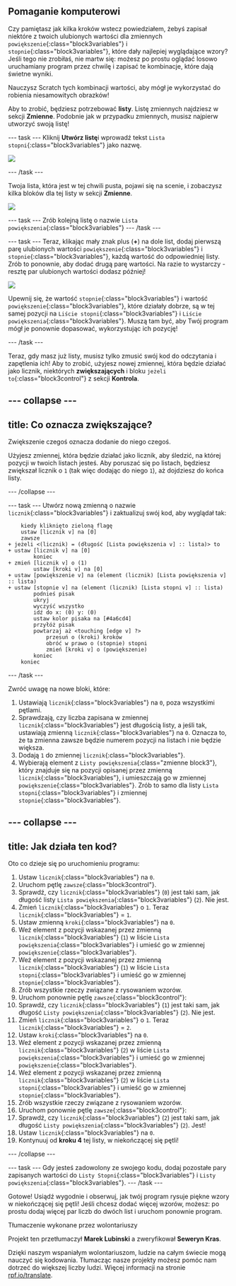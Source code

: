 ## Pomaganie komputerowi

Czy pamiętasz jak kilka kroków wstecz powiedziałem, żebyś zapisał niektóre z twoich ulubionych wartości dla zmiennych `powiększenie`{:class="block3variables"} i `stopnie`{:class="block3variables"}, które dały najlepiej wyglądające wzory? Jeśli tego nie zrobiłaś, nie martw się: możesz po prostu oglądać losowo uruchamiany program przez chwilę i zapisać te kombinacje, które dają świetne wyniki.

Nauczysz Scratch tych kombinacji wartości, aby mógł je wykorzystać do robienia niesamowitych obrazków!

Aby to zrobić, będziesz potrzebować **listy**. Listę zmiennych najdziesz w sekcji **Zmienne**. Podobnie jak w przypadku zmiennych, musisz najpierw utworzyć swoją listę!

--- task --- Kliknij **Utwórz listę**i wprowadź tekst `Lista stopni`{:class="block3variables"} jako nazwę.

![](images/makeAList.png)

--- /task ---

Twoja lista, która jest w tej chwili pusta, pojawi się na scenie, i zobaczysz kilka bloków dla tej listy w sekcji **Zmienne**.

![](images/listBlocks.png)

--- task --- Zrób kolejną listę o nazwie `Lista powiększenia`{:class="block3variables"} --- /task ---

--- task --- Teraz, klikając mały znak plus (**+**) na dole list, dodaj pierwszą parę ulubionych wartości `powiększenie`{:class="block3variables"} i `stopnie`{:class="block3variables"}, każdą wartość do odpowiedniej listy. Zrób to ponownie, aby dodać drugą parę wartości. Na razie to wystarczy - resztę par ulubionych wartości dodasz później!

![](images/helping2.png)

Upewnij się, że wartość `stopnie`{:class="block3variables"} i wartość `powiększenie`{:class="block3variables"}, które działały dobrze, są w tej samej pozycji na `Liście stopni`{:class="block3variables"} i `Liście powiększenia`{:class="block3variables"}. Muszą tam być, aby Twój program mógł je ponownie dopasować, wykorzystując ich pozycję!

--- /task ---

Teraz, gdy masz już listy, musisz tylko zmusić swój kod do odczytania i zapętlenia ich! Aby to zrobić, użyjesz nowej zmiennej, która będzie działać jako licznik, niektórych **zwiększających** i bloku `jeżeli to`{:class="block3control"} z sekcji **Kontrola**.

--- collapse ---
---
title: Co oznacza zwiększające?
---

Zwiększenie czegoś oznacza dodanie do niego czegoś.

Użyjesz zmiennej, która będzie działać jako licznik, aby śledzić, na której pozycji w twoich listach jesteś. Aby poruszać się po listach, będziesz zwiększał licznik o `1` (tak więc dodając do niego `1`), aż dojdziesz do końca listy.

--- /collapse ---

--- task --- Utwórz nową zmienną o nazwie `licznik`{:class="block3variables"} i zaktualizuj swój kod, aby wyglądał tak:

```blocks3
    kiedy kliknięto zieloną flagę
    ustaw [licznik v] na [0]
    zawsze 
+ jeżeli <(licznik) = (długość [Lista powiększenia v] :: lista)> to 
+ ustaw [licznik v] na [0]
        koniec
+ zmień [licznik v] o (1)
        ustaw [kroki v] na [0]
+ ustaw [powiększenie v] na (element (licznik) [Lista powiększenia v] :: lista)
+ ustaw [stopnie v] na (element (licznik) [Lista stopni v] :: lista)
        podnieś pisak
        ukryj
        wyczyść wszystko
        idź do x: (0) y: (0)
        ustaw kolor pisaka na [#4a6cd4]
        przyłóż pisak
        powtarzaj aż <touching [edge v] ?> 
            przesuń o (kroki) kroków
            obróć w prawo o (stopnie) stopni
            zmień [kroki v] o (powiększenie)
        koniec
    koniec
```

--- /task ---

Zwróć uwagę na nowe bloki, które:

1. Ustawiają `licznik`{:class="block3variables"} na `0`, poza wszystkimi pętlami.
2. Sprawdzają, czy liczba zapisana w zmiennej `licznik`{:class="block3variables"} jest długością listy, a jeśli tak, ustawiają zmienną `licznik`{:class="block3variables"} na `0`. Oznacza to, że ta zmienna zawsze będzie numerem pozycji na listach i nie będzie większa.
3. Dodają `1` do zmiennej `licznik`{:class="block3variables"}.
4. Wybierają element z `Listy powiększenia`{:class="zmienne block3"}, który znajduje się na pozycji opisanej przez zmienną `licznik`{:class="block3variables"}, i umieszczają go w zmiennej `powiększenie`{:class="block3variables"}. Zrób to samo dla listy `Lista stopni`{:class="block3variables"} i zmiennej `stopnie`{:class="block3variables"}.

--- collapse ---
---
title: Jak działa ten kod?
---

Oto co dzieje się po uruchomieniu programu:

1. Ustaw `licznik`{:class="block3variables"} na `0`.
2. Uruchom pętlę `zawsze`{:class="block3control"}.
3. Sprawdź, czy `licznik`{:class="block3variables"} (`0`) jest taki sam, jak długość listy `Lista powiększenia`{:class="block3variables"} (`2`). Nie jest.
4. Zmień `licznik`{:class="block3variables"} o `1`. Teraz `licznik`{:class="block3variables"} = `1`.
5. Ustaw zmienną `kroki`{:class="block3variables"} na `0`.
6. Weź element z pozycji wskazanej przez zmienną `licznik`{:class="block3variables"} (`1`) w liście `Lista powiększenia`{:class="block3variables"} i umieść go w zmiennej `powiększenie`{:class="block3variables"}.
7. Weź element z pozycji wskazanej przez zmienną `licznik`{:class="block3variables"} (`1`) w liście `Lista stopni`{:class="block3variables"} i umieść go w zmiennej `stopnie`{:class="block3variables"}.
8. Zrób wszystkie rzeczy związane z rysowaniem wzorów.
9. Uruchom ponownie pętlę `zawsze`{:class="block3control"}:
10. Sprawdź, czy `licznik`{:class="block3variables"} (`1`) jest taki sam, jak długość `Listy powiększenia`{:class="block3variables"} (`2`). Nie jest.
11. Zmień `licznik`{:class="block3variables"} o `1`. Teraz `licznik`{:class="block3variables"} = `2`.
12. Ustaw `kroki`{:class="block3variables"} na `0`.
13. Weź element z pozycji wskazanej przez zmienną `licznik`{:class="block3variables"} (`2`) w liście `Lista powiększenia`{:class="block3variables"} i umieść go w zmiennej `powiększenie`{:class="block3variables"}.
14. Weź element z pozycji wskazanej przez zmienną `licznik`{:class="block3variables"} (`2`) w liście `Lista stopni`{:class="block3variables"} i umieść go w zmiennej `stopnie`{:class="block3variables"}.
15. Zrób wszystkie rzeczy związane z rysowaniem wzorów.
16. Uruchom ponownie pętlę `zawsze`{:class="block3control"}:
17. Sprawdź, czy `licznik`{:class="block3variables"} (`2`) jest taki sam, jak długość `Listy powiększenia`{:class="block3variables"} (`2`). Jest!
18. Ustaw `licznik`{:class="block3variables"} na `0`.
19. Kontynuuj od **kroku 4** tej listy, w niekończącej się pętli!

--- /collapse ---

--- task --- Gdy jesteś zadowolony ze swojego kodu, dodaj pozostałe pary zapisanych wartości do `Listy Stopni`{:class="block3variables"} i `Listy powiększenia`{:class="block3variables"}. --- /task ---

Gotowe! Usiądź wygodnie i obserwuj, jak twój program rysuje piękne wzory w niekończącej się pętli! Jeśli chcesz dodać więcej wzorów, możesz: po prostu dodaj więcej par liczb do dwóch list i uruchom ponownie program.


Tłumaczenie wykonane przez wolontariuszy

Projekt ten przetłumaczył **Marek Lubinski** a zweryfikował **Seweryn Kras**.

Dzięki naszym wspaniałym wolontariuszom, ludzie na całym świecie mogą nauczyć się kodowania. Tłumacząc nasze projekty możesz pomóc nam dotrzeć do większej liczby ludzi. Więcej informacji na stronie [rpf.io/translate](https://rpf.io/translate).